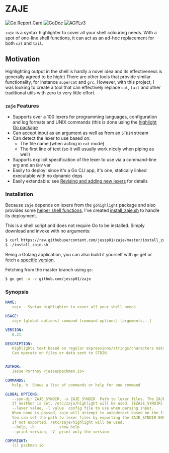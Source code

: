 # ZAJE

[![Go Report Card](https://goreportcard.com/badge/github.com/jessp01/zaje)](https://goreportcard.com/report/github.com/jessp01/zaje)
[![GoDoc](https://godoc.org/github.com/jessp01/zaje?status.svg)](http://godoc.org/github.com/jessp01/zaje)
[![AGPLv3](https://img.shields.io/badge/AGPLv3-blue.svg)](https://github.com/jessp01/zaje/blob/master/LICENSE)

`zaje` is a syntax highlighter to cover all your shell colouring needs. With a spot of one-line shell functions, it can act as an ad-hoc replacement for both `cat` and `tail`.

## Motivation

Highlighting output in the shell is hardly a novel idea and its effectiveness is generally agreed to be high:)
There are other tools that provide similar functionality, for instance `supercat` and `grc`. However, with this
project, I was looking to create a tool that can effectively replace `cat`, `tail` and other traditional utils with zero
to very little effort.

### `zaje` Features

- Supports over a 100 lexers for programming languages, configuration and log formats and UNIX commands (this is done using the
  [highlight Go package](https://github.com/jessp01/gohighlight)
- Can accept input as an argument as well as from an `STDIN` stream
- Can detect the lexer to use based on:
    * The file name (when acting in `cat` mode)
    * The first line of text (so it will usually work nicely when piping as well)
- Supports explicit specification of the lexer to use via a command-line arg and an `ENV` var
- Easily to deploy: since it's a Go CLI app, it's one, statically linked executable with no dynamic deps
- Easily extendable: see [Revising and adding new lexers](https://github.com/jessp01/gohighlight#revising-and-adding-new-lexers) for details

### Installation

Because `zaje` depends on lexers from the `gohighlight` package and also provides some [helper shell
functions](./utils/functions.rc), I've created [install\_zaje.sh](./install_zaje.sh) to handle its deployment.

This is a shell script and does not require Go to be installed. Simply download and invoke with no arguments:

```sh
$ curl https://raw.githubusercontent.com/jessp01/zaje/master/install_zaje.sh > install_zaje.sh
$ ./install_zaje.sh
```

Being a Golang application, you can also build it yourself with `go` get or fetch a [specific version](https://github.com/jessp01/zaje/releases).

Fetching from the master branch using `go`:

```sh
$ go get -u -v github.com/jessp01/zaje
```

### Synopsis

```yml
NAME:
   zaje - Syntax highlighter to cover all your shell needs

USAGE:
   zaje [global options] command [command options] [arguments...]

VERSION:
   0.21

DESCRIPTION:
   Highlights text based on regular expressions/strings/characters matching.
   Can operate on files or data sent to STDIN.


AUTHOR:
   Jesse Portnoy <jesse@packman.io>

COMMANDS:
   help, h  Shows a list of commands or help for one command

GLOBAL OPTIONS:
   --syn-dir ZAJE_SYNDIR, -s ZAJE_SYNDIR  Path to lexer files. The ZAJE_SYNDIR ENV var is also honoured.
   If neither is set, /etc/zaje/highlight will be used. [$ZAJE_SYNDIR]
   --lexer value, -l value  config file to use when parsing input. 
   When none is passed, zaje will attempt to autodetect based on the file name or first line of input. 
   You can set the path to lexer files by exporting the ZAJE_SYNDIR ENV var. 
   If not exported, /etc/zaje/highlight will be used.
   --help, -h           show help
   --print-version, -V  print only the version

COPYRIGHT:
   (c) packman.io
```
